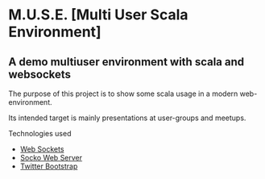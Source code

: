 M.U.S.E. [Multi User Scala Environment]
========================================

## A demo multiuser environment with scala and websockets

The purpose of this project is to show some scala usage in a modern web-environment.

Its intended target is mainly presentations at user-groups and meetups.

Technologies used

 - [Web Sockets][ws]
 - [Socko Web Server][socko]
 - [Twitter Bootstrap][bootstrap]


[socko]: http://sockoweb.org/
[ws]: http://dev.w3.org/html5/websockets/
[bootstrap]: http://twitter.github.io/bootstrap/